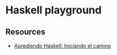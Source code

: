 # Haskell playground

## Resources
* [Aprediendo Haskell: Iniciando el camino](https://programmeratwork.com/2020/09/08/Aprediendo-Haskell-Iniciando-el-camino/)
